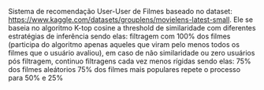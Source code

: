 Sistema de recomendação User-User de Filmes baseado no dataset: https://www.kaggle.com/datasets/grouplens/movielens-latest-small.
Ele se baseia no algoritmo K-top cosine a threshold de similaridade
com diferentes estratégias de inferência sendo elas: filtragem com 100% dos filmes (participa do algoritmo apenas aqueles que viram pelo menos todos os filmes que o usuário avaliou), em caso de não similaridade ou zero usuários pós filtragem, continuo filtragens cada vez menos rígidas sendo elas:
75% dos filmes aleátorios
75% dos filmes mais populares
repete o processo para 50% e 25%
